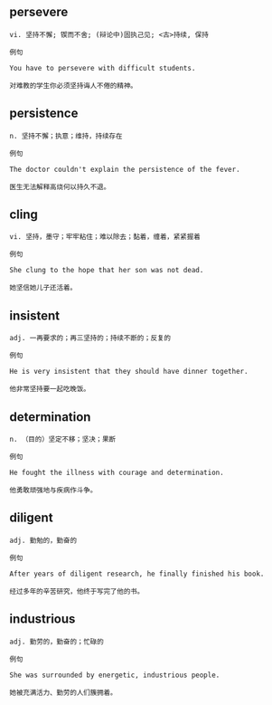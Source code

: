 ## persevere
```
vi. 坚持不懈; 锲而不舍; (辩论中)固执己见; <古>持续, 保持

例句

You have to persevere with difficult students.

对难教的学生你必须坚持诲人不倦的精神。
```
## persistence
```
n. 坚持不懈；执意；维持，持续存在

例句

The doctor couldn't explain the persistence of the fever.

医生无法解释高烧何以持久不退。
```
## cling
```
vi. 坚持，墨守；牢牢粘住；难以除去；黏着，缠着，紧紧握着

例句

She clung to the hope that her son was not dead.

她坚信她儿子还活着。
```
## insistent
```
adj. 一再要求的；再三坚持的；持续不断的；反复的

例句

He is very insistent that they should have dinner together.

他非常坚持要一起吃晚饭。
```
## determination
```
n. （目的）坚定不移；坚决；果断

例句

He fought the illness with courage and determination.

他勇敢顽强地与疾病作斗争。
```
## diligent
```
adj. 勤勉的，勤奋的

例句

After years of diligent research, he finally finished his book.

经过多年的辛苦研究，他终于写完了他的书。
```
## industrious
```
adj. 勤劳的，勤奋的；忙碌的

例句

She was surrounded by energetic, industrious people.

她被充满活力、勤劳的人们簇拥着。
```